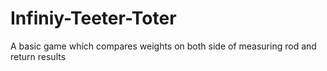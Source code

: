 # Infiniy-Teeter-Toter
A basic game which compares weights on both side of measuring rod and return results


